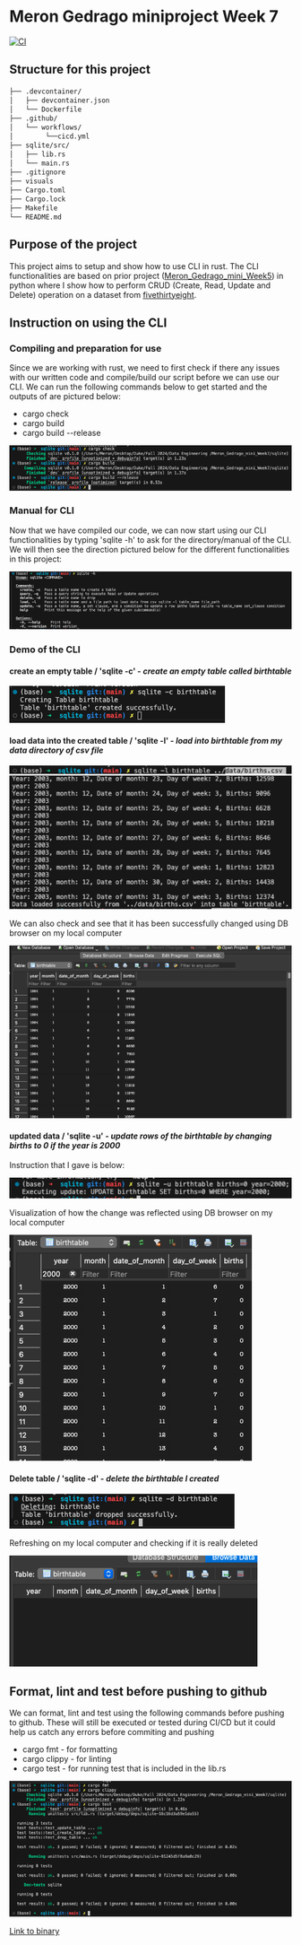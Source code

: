 # Meron Gedrago miniproject Week 7 
[![CI](https://github.com/nogibjj/Meron_Gedrago_mini_Week7/actions/workflows/CI.yml/badge.svg)](https://github.com/nogibjj/Meron_Gedrago_mini_Week7/actions/workflows/CI.yml)

## Structure for this project 

```
├── .devcontainer/
│   ├── devcontainer.json
│   └── Dockerfile
├── .github/
│   └── workflows/
│        └──cicd.yml
├── sqlite/src/
│   ├── lib.rs
│   └── main.rs 
├── .gitignore
├── visuals
├── Cargo.toml
├── Cargo.lock
├── Makefile
└── README.md

```

## Purpose of the project  

This project aims to setup and show how to use CLI in rust. The CLI functionalities are based on prior project ([Meron_Gedrago_mini_Week5](https://github.com/nogibjj/Meron_Gedrago_mini_Week5)) in python where I show how to perform CRUD (Create, Read, Update and Delete) operation on a dataset from [fivethirtyeight](https://github.com/fivethirtyeight/data/tree/master/births). 

## Instruction on using the CLI 

### Compiling and preparation for use 

Since we are working with rust, we need to first check if there any issues with our written code and compile/build our script before we can use our CLI. We can run the following commands below to get started and the outputs of are pictured below:

- cargo check
- cargo build 
- cargo build --release


<img src="visuals/Compile_code.png">

### Manual for CLI 

Now that we have compiled our code, we can now start using our CLI functionalities by typing 'sqlite -h' to ask for the directory/manual of the CLI. We will then see the direction pictured below for the different functionalities in this project: 

<img src="visuals/CLI_direction.png">

### Demo of the CLI 
#### create an empty table / 'sqlite -c' - *create an empty table called birthtable*
<img src="visuals/create.png">

#### load data into the created table / 'sqlite -l' - *load into birthtable from my data directory of csv file*

<img src="visuals/load1.png">

<img src="visuals/load2.png">

We can also check and see that it has been successfully changed using DB browser on my local computer 

<img src="visuals/loaded_db.png">


#### updated data / 'sqlite -u' - *update rows of the birthtable by changing births to 0 if the year is 2000*

Instruction that I gave is below:

<img src="visuals/update1.png">

Visualization of how the change was reflected using DB browser on my local computer

<img src="visuals/update2.png">

#### Delete table / 'sqlite -d' - *delete the birthtable I created*

<img src="visuals/Delete1.png">

Refreshing on my local computer and checking if it is really deleted

<img src="visuals/Delete2.png">

## Format, lint and test before pushing to github 

We can format, lint and test using the following commands before pushing to github. These will still be executed or tested during CI/CD but it could help us catch any errors before commiting and pushing 
- cargo fmt - for formatting 
- cargo clippy - for linting 
- cargo test - for running test that is included in the lib.rs 

<img src="visuals/format_test.png">



 [Link to binary](https://github.com/nogibjj/Meron_Gedrago_mini_Week7/actions/runs/11494954964/artifacts/2097648149)